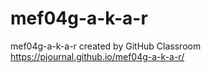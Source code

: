 # mef04g-a-k-a-r
mef04g-a-k-a-r created by GitHub Classroom
https://pjournal.github.io/mef04g-a-k-a-r/
